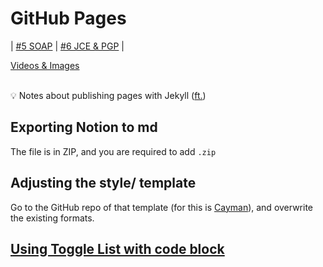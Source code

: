 # GitHub Pages

| [#5 SOAP](SpringBoot-Framework-POC/5/SOAP.md) | [#6 JCE & PGP](SpringBoot-Framework-POC/6/JCE_PGP.md) |

[Videos & Images](page2.md) 

<br>
<aside>
💡 Notes about publishing pages with Jekyll (<a href="https://www.linkedin.com/learning/learning-github-pages/next-steps?autoSkip=true&autoplay=true&resume=false&u=94136124">ft.</a>)

</aside>

## Exporting Notion to md

The file is in ZIP, and you are required to add `.zip`

## Adjusting the style/ template

Go to the GitHub repo of that template (for this is [Cayman](https://github.com/pages-themes/cayman)), and overwrite the existing formats.

## [Using Toggle List with code block](https://michaelcurrin.github.io/dev-cheatsheets/cheatsheets/markdown/collapsible-items.html)


